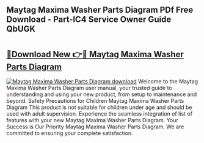 ## Maytag Maxima Washer Parts Diagram PDf Free Download - Part-lC4 Service Owner Guide QbUGK

# <h2><a href="http://dfseval.blite.top/?on=Maytag+Maxima+Washer+Parts+Diagram">🔗Download New 👉🔴 Maytag Maxima Washer Parts Diagram</a></h2>

[![Maytag Maxima Washer Parts Diagram download](https://i.imgur.com/lujVjoI.png)](http://dfseval.blite.top/?on=Maytag+Maxima+Washer+Parts+Diagram)
Welcome to the Maytag Maxima Washer Parts Diagram user manual, your trusted guide to understanding and using your new product, from setup to maintenance and beyond. Safety Precautions for Children Maytag Maxima Washer Parts Diagram This product is not suitable for children under age and should be used with adult supervision. Experience the seamless integration of list of features with your new Maytag Maxima Washer Parts Diagram. Your Success is Our Priority Maytag Maxima Washer Parts Diagram. We are committed to ensuring your complete satisfaction.
